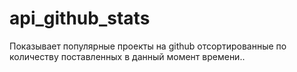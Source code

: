# api_github_stats
Показывает популярные проекты на github отсортированные по количеству поставленных в данный момент времени..
